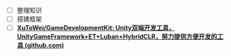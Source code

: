 - [ ] 整理知识
- [ ] 搭建框架
- [ ] **[XuToWei/GameDevelopmentKit: Unity双端开发工具，UnityGameFramework+ET+Luban+HybridCLR，努力提供方便开发的工具 (github.com)](https://github.com/XuToWei/GameDevelopmentKit)** 
